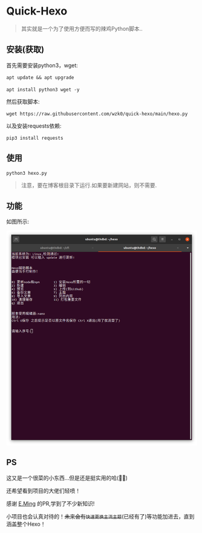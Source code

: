 # Quick-Hexo

> 其实就是一个为了使用方便而写的辣鸡Python脚本..

## 安装(获取)

首先需要安装python3，wget:

```
apt update && apt upgrade

apt install python3 wget -y
```
然后获取脚本:

```
wget https://raw.githubusercontent.com/wzk0/quick-hexo/main/hexo.py
```
以及安装requests依赖:

```
pip3 install requests
```

## 使用

```
python3 hexo.py
```

> 注意，要在博客根目录下运行.如果要新建网站，则不需要.

## 功能

如图所示:

![图](https://raw.githubusercontent.com/wzk0/photo/main/2022-01-26%2014-16-00%20%E7%9A%84%E5%B1%8F%E5%B9%95%E6%88%AA%E5%9B%BE.png)

## PS

这又是一个很菜的小东西...但是还是挺实用的哈(🌚🌝)

还希望看到项目的大佬们轻喷！

感谢 [E.Ming](https://github.com/huoyiming) 的PR,学到了不少新知识!

小项目也会认真对待的！<del>未来会有`快速更换主流主题`</del>(已经有了)等功能加进去，直到涵盖整个Hexo！

